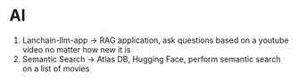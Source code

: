 # AI

1. Lanchain-llm-app -> RAG application, ask questions based on a youtube video no matter how new it is
2. Semantic Search -> Atlas DB, Hugging Face, perform semantic search on a list of movies